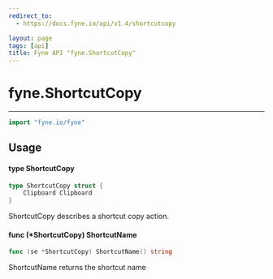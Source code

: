 ```yaml
---
redirect_to:
  - https://docs.fyne.io/api/v1.4/shortcutcopy

layout: page
tags: [api]
title: Fyne API "fyne.ShortcutCopy"
---
```



# fyne.ShortcutCopy
---
```go
import "fyne.io/fyne"
```

## Usage

#### type ShortcutCopy

```go
type ShortcutCopy struct {
	Clipboard Clipboard
}
```

ShortcutCopy describes a shortcut copy action.

#### func (*ShortcutCopy) ShortcutName

```go
func (se *ShortcutCopy) ShortcutName() string
```
ShortcutName returns the shortcut name
